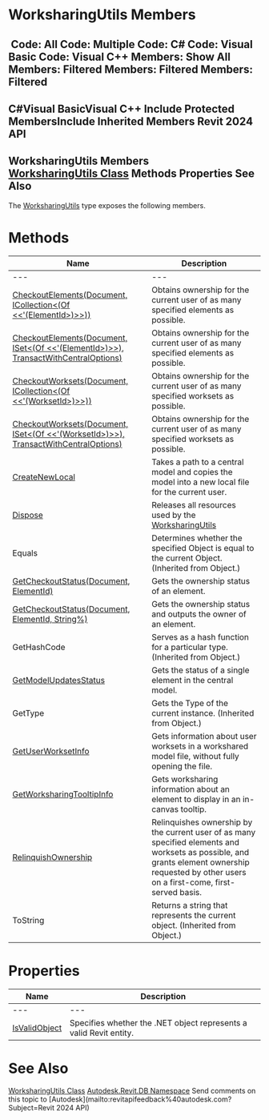 # WorksharingUtils Members

﻿
 Code: All Code: Multiple Code: C# Code: Visual Basic Code: Visual C++  Members: Show All Members: Filtered Members: Filtered Members: Filtered   
---  
C#Visual BasicVisual C++
Include Protected MembersInclude Inherited Members
Revit 2024 API  
---  
WorksharingUtils Members  
[WorksharingUtils Class](ae7857a0-4e9b-f9c1-84c7-8b250af68068.md "WorksharingUtils Class") Methods Properties See Also  
---  
The [WorksharingUtils](ae7857a0-4e9b-f9c1-84c7-8b250af68068.md "WorksharingUtils Class") type exposes the following members.
# Methods
| Name | Description |
| --- | --- |
| --- | --- | --- |
| [CheckoutElements(Document, ICollection<(Of <<'(ElementId>)>>))](5553298f-e8a3-13f1-3f1b-f3505e82eb5c.md "CheckoutElements Method \(Document, ICollection\(ElementId\)\)") | Obtains ownership for the current user of as many specified elements as possible. |
| [CheckoutElements(Document, ISet<(Of <<'(ElementId>)>>), TransactWithCentralOptions)](50d213af-17cb-b92a-6251-ce9a79e5ce5b.md "CheckoutElements Method \(Document, ISet\(ElementId\), TransactWithCentralOptions\)") | Obtains ownership for the current user of as many specified elements as possible. |
| [CheckoutWorksets(Document, ICollection<(Of <<'(WorksetId>)>>))](97f0d4eb-ad2a-ca9d-a896-5144bd68c5a5.md "CheckoutWorksets Method \(Document, ICollection\(WorksetId\)\)") | Obtains ownership for the current user of as many specified worksets as possible. |
| [CheckoutWorksets(Document, ISet<(Of <<'(WorksetId>)>>), TransactWithCentralOptions)](39b55560-c85b-bebc-e825-b76b5ba313a7.md "CheckoutWorksets Method \(Document, ISet\(WorksetId\), TransactWithCentralOptions\)") | Obtains ownership for the current user of as many specified worksets as possible. |
| [CreateNewLocal](90102c11-d982-77f5-d08c-e68b1a882281.md "CreateNewLocal Method") | Takes a path to a central model and copies the model into a new local file for the current user. |
| [Dispose](260ca2a7-7757-529e-228e-e3c511904af7.md "Dispose Method") | Releases all resources used by the [WorksharingUtils](ae7857a0-4e9b-f9c1-84c7-8b250af68068.md "WorksharingUtils Class") |
| Equals | Determines whether the specified Object is equal to the current Object. (Inherited from Object.) |
| [GetCheckoutStatus(Document, ElementId)](1a4b4bbb-060d-1f42-fbb2-ab85081f8e7f.md "GetCheckoutStatus Method \(Document, ElementId\)") | Gets the ownership status of an element. |
| [GetCheckoutStatus(Document, ElementId, String%)](8359bb9a-01d2-d595-c72b-718c70841511.md "GetCheckoutStatus Method \(Document, ElementId, String\)") | Gets the ownership status and outputs the owner of an element. |
| GetHashCode | Serves as a hash function for a particular type.  (Inherited from Object.) |
| [GetModelUpdatesStatus](346a8cda-0222-557c-8de7-deea05418868.md "GetModelUpdatesStatus Method") | Gets the status of a single element in the central model. |
| GetType | Gets the Type of the current instance. (Inherited from Object.) |
| [GetUserWorksetInfo](15ec1e3e-61d5-b6a1-3604-8b866a988270.md "GetUserWorksetInfo Method") | Gets information about user worksets in a workshared model file, without fully opening the file. |
| [GetWorksharingTooltipInfo](1e54c25f-7d7a-7484-be7b-d741084418a9.md "GetWorksharingTooltipInfo Method") | Gets worksharing information about an element to display in an in-canvas tooltip. |
| [RelinquishOwnership](09f4e163-cb8f-de87-d641-3ba667adf4e0.md "RelinquishOwnership Method") | Relinquishes ownership by the current user of as many specified elements and worksets as possible, and grants element ownership requested by other users on a first-come, first-served basis. |
| ToString | Returns a string that represents the current object. (Inherited from Object.) |

# Properties
| Name | Description |
| --- | --- |
| --- | --- | --- |
| [IsValidObject](6f86ac74-bb9d-56b0-eb5c-fbaeb169ef3e.md "IsValidObject Property") | Specifies whether the .NET object represents a valid Revit entity. |

# See Also
[WorksharingUtils Class](ae7857a0-4e9b-f9c1-84c7-8b250af68068.md "WorksharingUtils Class")
[Autodesk.Revit.DB Namespace](87546ba7-461b-c646-cbb1-2cb8f5bff8b2.md "Autodesk.Revit.DB Namespace")
Send comments on this topic to [Autodesk](mailto:revitapifeedback%40autodesk.com?Subject=Revit 2024 API)